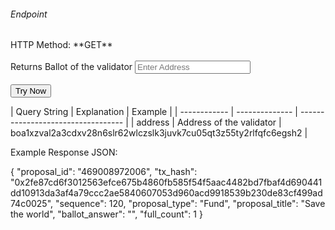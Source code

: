 <h6>Endpoint</h6>

<p id="endpoint"></p>
HTTP Method: **GET**
<br/>
<br/>
Returns Ballot of the validator
<input class="md-input" placeholder="Enter Address" id="address"></input><br/><br/>
<button class="md-button" onclick="tryNow()">Try Now</button>
<script>
   document.getElementById("endpoint").innerHTML =`https://dev-stoa-boascan.bosagora.com/validator/ballot/${document.getElementById("address").value ||"boa1xrval7gwhjz4k9raqukcnv2n4rl4fxt74m2y9eay6l5mqdf4gntnzhhscrh"}`
    function tryNow(){
        document.getElementById("showResult").innerHTML =""
        document.getElementById("endpoint").innerHTML =""
        fetch(`https://dev-stoa-boascan.bosagora.com/validator/ballot/${document.getElementById("address").value ||"boa1xrval7gwhjz4k9raqukcnv2n4rl4fxt74m2y9eay6l5mqdf4gntnzhhscrh"}`).then((res) => {
            res.json().then((res) => {
                document.getElementById("showResult").innerHTML = JSON.stringify(res)
                document.getElementById("endpoint").innerHTML =`https://dev-stoa-boascan.bosagora.com/validator/ballot/${document.getElementById("address").value ||"boa1xrval7gwhjz4k9raqukcnv2n4rl4fxt74m2y9eay6l5mqdf4gntnzhhscrh"}`
                })
        }).catch((err) => {
            console.log(err)
        })
    }
</script>
<p id="showResult"></p>
| Query String | Explanation    | Example                            |
| ------------ | -------------- | ---------------------------------- |
| address      | Address of the validator | boa1xzval2a3cdxv28n6slr62wlczslk3juvk7cu05qt3z55ty2rlfqfc6egsh2 |

Example Response JSON:<br/>

{
        "proposal_id": "469008972006",
        "tx_hash": "0x2fe87cd6f3012563efce675b4860fb585f54f5aac4482bd7fbaf4d690441dd10913da3af4a79ccc2ae5840607053d960acd9918539b230de83cf499ad74c0025",
        "sequence": 120,
        "proposal_type": "Fund",
        "proposal_title": "Save the world",
        "ballot_answer": "",
        "full_count": 1
    }

